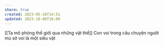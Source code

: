 ```yaml
---
share: true
created: 2023-05-26T14:51
updated: 2023-10-06T16:09
---
```

[[Ta mô phỏng thế giới qua những vật thể]]
Con voi trong câu chuyện người mù sờ voi là một siêu vật

